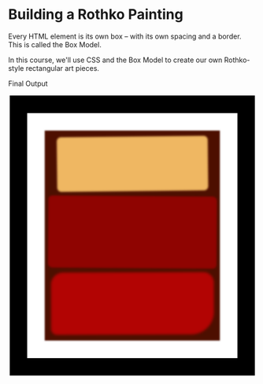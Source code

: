 # Building a Rothko Painting

Every HTML element is its own box – with its own spacing and a border. This is called the Box Model.

In this course, we'll use CSS and the Box Model to create our own Rothko-style rectangular art pieces.

Final Output

![Rothko Painting](./final.PNG "Rothko Painting")